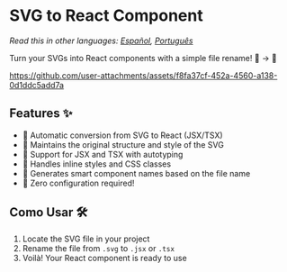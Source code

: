 # SVG to React Component

*Read this in other languages: [Español](./docs/README_es.md), [Português](./docs/README_pt-BR.md)*

Turn your SVGs into React components with a simple file rename! 🎨 → 🚀

https://github.com/user-attachments/assets/f8fa37cf-452a-4560-a138-0d1ddc5add7a

## Features ✨

- 🔄 Automatic conversion from SVG to React (JSX/TSX)
- 🎨 Maintains the original structure and style of the SVG
- 🚀 Support for JSX and TSX with autotyping
- 💅 Handles inline styles and CSS classes
- 📝 Generates smart component names based on the file name
- 🔧 Zero configuration required!

## Como Usar 🛠️

1. Locate the SVG file in your project
2. Rename the file from `.svg` to `.jsx` or `.tsx`
3. Voilà! Your React component is ready to use



